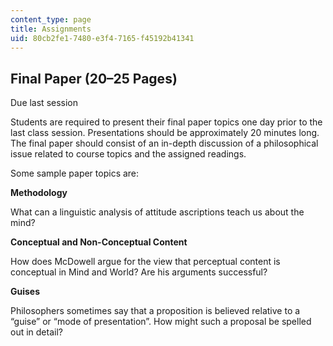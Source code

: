 ```yaml
---
content_type: page
title: Assignments
uid: 80cb2fe1-7480-e3f4-7165-f45192b41341
---
```


Final Paper (20–25 Pages)
-------------------------

Due last session

Students are required to present their final paper topics one day prior to the last class session. Presentations should be approximately 20 minutes long. The final paper should consist of an in-depth discussion of a philosophical issue related to course topics and the assigned readings.

Some sample paper topics are:

**Methodology**

What can a linguistic analysis of attitude ascriptions teach us about the mind?

**Conceptual and Non-Conceptual Content**

How does McDowell argue for the view that perceptual content is conceptual in Mind and World? Are his arguments successful?

**Guises**

Philosophers sometimes say that a proposition is believed relative to a “guise” or “mode of presentation”. How might such a proposal be spelled out in detail?